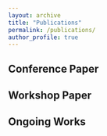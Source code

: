 ```yaml
---
layout: archive
title: "Publications"
permalink: /publications/
author_profile: true
---
```




## Conference Paper

## Workshop Paper

## Ongoing Works

